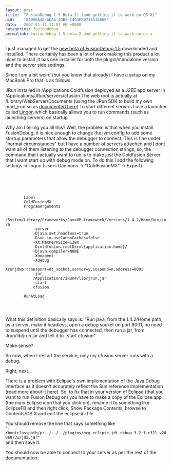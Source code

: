 ```yaml
---
layout: post
title:  "FusionDebug 1.5 Beta 2! (and getting it to work on OS X)"
uid:	"8A996A40-AEA4-4DB2-C403EB973453A869"
date:   2007-01-11 11:07 AM +0000
categories: fusiondebug
permalink: fusiondebug-1-5-beta-2-and-getting-it-to-work-on-os-x
---
```

I just managed to get the <a href="http://www.fusion-reactor.com/fusiondebug/openBetaSignup.html">new beta of FusionDebug 1.5</a> downloaded and installed. There certainly has been a lot of work making this product a lot nicer to install ,it has one installer for both the plugin/standalone version and the server side settings. 

Since I am a bit weird (but you knew that already) I have a setup on my MacBook Pro that is as follows:

JRun installed in /Applications
Coldfusion deployed as a J2EE app server in /Applications/JRun/servers/cfusion
The web root is actually at /Library/WebServer/Documents (using the JRun SDK to build my own mod_jrun.so as <a href="http://www.adobe.com/cfusion/knowledgebase/index.cfm?id=tn_18748">documented here</a>)
To start different servers I use a launcher called <a href="http://lingon.sourceforge.net/">Lingon</a> which basically allows you to run commands (such as launching servers) on startup

Why am I telling you all this? Well, the problem is that when you install FusionDebug, it is nice enough to change the jvm.config to add some startup parameters that allow the debugger to connect. This is fine under "normal circumstances" but I have a number of servers attached and I dont want all of them listening to the debugger connection strings, so, the command that I actually want to run is to make *just* the Coldfusion Server that I want start up with debug mode on. To do this I add the following settings in lingon (Users Daemons -> "ColdFusionMX" -> Expert)

<code>
	<?xml version="1.0" encoding="UTF-8"?>
	<!DOCTYPE plist PUBLIC "-//Apple Computer//DTD PLIST 1.0//EN" "http://www.apple.com/DTDs/PropertyList-1.0.dtd">
	<plist version="1.0">
	<dict>
		<key>Label</key>
		<string>ColdFusionMX</string>
		<key>ProgramArguments</key>
		<array>
			<string>/System/Library/Frameworks/JavaVM.framework/Versions/1.4.2/Home/bin/java</string>
			<string>-server</string>
			<string>-Djava.awt.headless=true</string>
			<string>-Dsun.io.useCanonCaches=false</string>
			<string>-XX:MaxPermSize=128m</string>
			<string>-Dcoldfusion.rootDir=\{application.home}/</string>
			<string>-Djava.compiler=NONE</string>
			<string>-Xnoagent</string>
			<string>-Xdebug</string>
			<string>-Xrunjdwp:transport=dt_socket,server=y,suspend=n,address=8001</string>
			<string>-jar</string>
			<string>/Applications/JRun4/lib/jrun.jar</string>
			<string>-start</string>
			<string>cfusion</string>
		</array>
		<key>RunAtLoad</key>
		<true/>
	</dict>
	
</code>

What this definition basically says is:
"Run java, from the 1.4.2/Home path, as a server, make it headless, open a debug socket on port 8001, no need to suspend until the debugger has connected, then run a jar, from Jrun/lib/jrun.jar and tell it to -start cfusion"

Make sense?

So now, when I restart the service, only my cfusion server runs with a debug.

Right, next...

There is a problem with Eclipse's own implementation of the Java Debug Interface as it doesn't accurately reflect the Sun reference implementation (read more about it <a href="http://www.fusion-reactor.com/fusiondebug/support-appleMacIssue.html">here</a>). So, to fix that in your version of Eclipse (that you want to run Fusion Debug on) you have to make a copy of the Eclipse.app (the main Eclipse icon that you click on), rename it to something like EclipseFB and then right click, Show Package Contents, browse to Contents/OS X and edit the eclipse.ini file

You should remove the line that says something like 
<code>
"-Xbootclasspath/p:../../../plugins/org.eclipse.jdt.debug_3.2.1.r321_v20060731/jdi.jar"
</code>
 and then save it.

You should now be able to connect to your server as per the rest of the documentation.